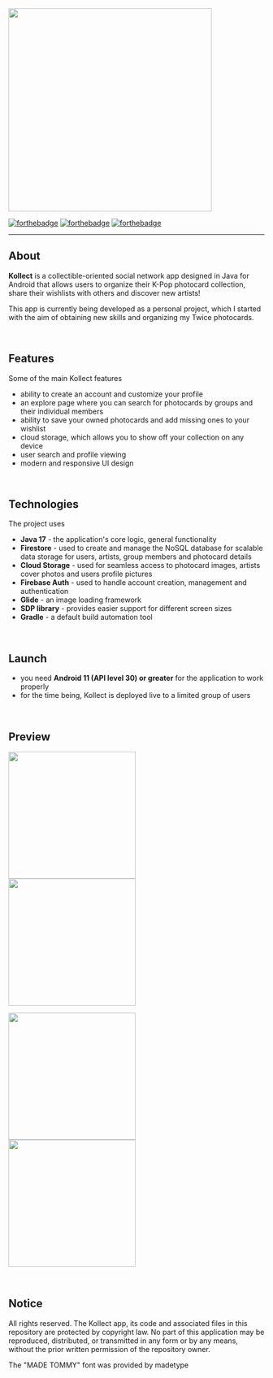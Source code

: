 <img src="https://raw.githubusercontent.com/kubixDev/Kollect/master/readmeImages/kollectLogo.png" width="400"/>

[![forthebadge](https://raw.githubusercontent.com/BraveUX/for-the-badge/master/src/images/badges/made-with-java.svg)](https://forthebadge.com) [![forthebadge](https://raw.githubusercontent.com/BraveUX/for-the-badge/master/src/images/badges/built-for-android.svg)](https://forthebadge.com) [![forthebadge](https://raw.githubusercontent.com/BraveUX/for-the-badge/master/src/images/badges/built-with-love.svg)](https://forthebadge.com)

---

## About

**Kollect** is a collectible-oriented social network app designed in Java for Android that allows users to organize their K-Pop photocard collection, share their wishlists with others and discover new artists!

This app is currently being developed as a personal project, which I started with the aim of obtaining new skills and organizing my Twice photocards.

<br>

## Features

Some of the main Kollect features
* ability to create an account and customize your profile
* an explore page where you can search for photocards by groups and their individual members
* ability to save your owned photocards and add missing ones to your wishlist
* cloud storage, which allows you to show off your collection on any device
* user search and profile viewing
* modern and responsive UI design

<br>

## Technologies

The project uses
* **Java 17** - the application's core logic, general functionality
* **Firestore** - used to create and manage the NoSQL database for scalable data storage for users, artists, group members and photocard details
* **Cloud Storage** - used for seamless access to photocard images, artists cover photos and users profile pictures
* **Firebase Auth** - used to handle account creation, management and authentication
* **Glide** - an image loading framework
* **SDP library** - provides easier support for different screen sizes
* **Gradle** - a default build automation tool

<br>

## Launch

* you need **Android 11 (API level 30) or greater** for the application to work properly
* for the time being, Kollect is deployed live to a limited group of users

<br>

## Preview

<p float="left">
  <kbd> <img src="https://raw.githubusercontent.com/kubixDev/Kollect/master/readmeImages/preview1.jpg" width="250"/> </kbd>
  <kbd> <img src="https://raw.githubusercontent.com/kubixDev/Kollect/master/readmeImages/preview2.jpg" width="250"/> </kbd>
</p>

<p float="left">
  <kbd> <img src="https://raw.githubusercontent.com/kubixDev/Kollect/master/readmeImages/preview3.jpg" width="250"/> </kbd>
  <kbd> <img src="https://raw.githubusercontent.com/kubixDev/Kollect/master/readmeImages/preview4.jpg" width="250"/> </kbd>
</p>

<br>

## Notice

All rights reserved. The Kollect app, its code and associated files in this repository are protected by copyright law. No part of this application may be reproduced, distributed, or transmitted in any form or by any means, without the prior written permission of the repository owner.

The "MADE TOMMY" font was provided by madetype
